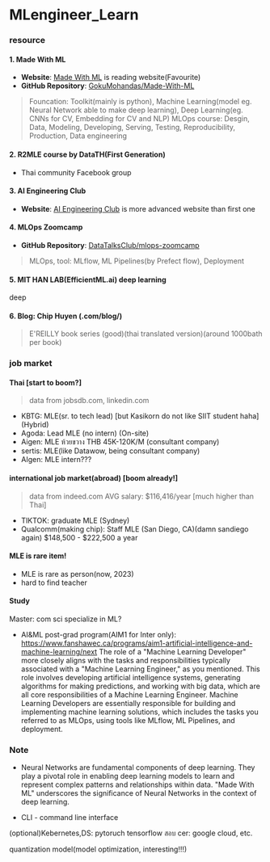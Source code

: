 # MLengineer_Learn

### resource

#### 1. Made With ML
- **Website**: [Made With ML](https://madewithml.com/) is reading website(Favourite)
- **GitHub Repository**: [GokuMohandas/Made-With-ML](https://github.com/GokuMohandas/Made-With-ML)
> Founcation: Toolkit(mainly is python), Machine Learning(model eg. Neural Network able to make deep learning), Deep Learning(eg. CNNs for CV, Embedding for CV and NLP)
> MLOps course: Desgin, Data, Modeling, Developing, Serving, Testing, Reproducibility, Production, Data engineering

#### 2. R2MLE course by DataTH(First Generation)
- Thai community Facebook group

#### 3. AI Engineering Club 
- **Website**: [AI Engineering Club](https://ai-engineering.club/) is more advanced website than first one

#### 4. MLOps Zoomcamp
- **GitHub Repository**: [DataTalksClub/mlops-zoomcamp](https://github.com/DataTalksClub/mlops-zoomcamp)
> MLOps, tool: MLflow, ML Pipelines(by Prefect flow), Deployment

#### 5. MIT HAN LAB(EfficientML.ai) deep learning
deep

#### 6. Blog: Chip Huyen (.com/blog/)
> E'REILLY book series (good)(thai translated version)(around 1000bath per book)

### job market

#### Thai [start to boom?]
> data from jobsdb.com, linkedin.com
- KBTG:  MLE(sr. to tech lead) [but Kasikorn do not like SIIT student haha] (Hybrid)
- Agoda: Lead MLE (no intern) (On-site)
- Aigen: MLE ห้วยขวาง THB 45K-120K/M (consultant company) 
- sertis: MLE(like Datawow, being consultant company) 
- AIgen: MLE intern???

#### international job market(abroad) [boom already!]
> data from indeed.com
AVG salary: $116,416/year [much higher than Thai]
- TIKTOK: graduate MLE (Sydney)
- Qualcomm(making chip): Staff MLE (San Diego, CA)(damn sandiego again) $148,500 - $222,500 a year

#### MLE is rare item!
- MLE is rare as person(now, 2023)
- hard to find teacher

#### Study
Master: com sci specialize in ML?
- AI&ML post-grad program(AIM1 for Inter only): https://www.fanshawec.ca/programs/aim1-artificial-intelligence-and-machine-learning/next
The role of a "Machine Learning Developer" more closely aligns with the tasks and responsibilities typically associated with a "Machine Learning Engineer," as you mentioned. This role involves developing artificial intelligence systems, generating algorithms for making predictions, and working with big data, which are all core responsibilities of a Machine Learning Engineer. Machine Learning Developers are essentially responsible for building and implementing machine learning solutions, which includes the tasks you referred to as MLOps, using tools like MLflow, ML Pipelines, and deployment.

### Note
- Neural Networks are fundamental components of deep learning. They play a pivotal role in enabling deep learning models to learn and represent complex patterns and relationships within data. "Made With ML" underscores the significance of Neural Networks in the context of deep learning.

- CLI - command line interface

(optional)Kebernetes,DS: pytoruch tensorflow
สอบ cer: google cloud, etc.

quantization model(model optimization, interesting!!!)
